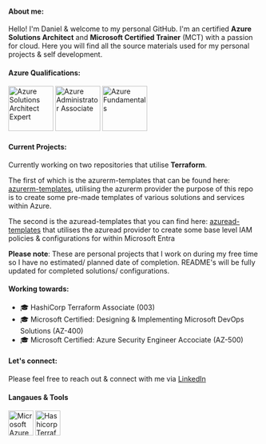 #### About me:
Hello! I'm Daniel & welcome to my personal GitHub. I'm an certified <b>Azure Solutions Architect</b> and <b>Microsoft Certified Trainer</b> (MCT) with a passion for cloud. Here you will find all the source materials used for my personal projects & self development. 
<br>
#### Azure Qualifications:
<a href="https://learn.microsoft.com/api/credentials/share/en-gb/danielpowley92/BC1B6F429BA1F134?sharingId=109AD1BA867B7412"><img src="https://learn.microsoft.com/media/learn/certification/badges/microsoft-certified-expert-badge.svg?branch=main" alt="Azure Solutions Architect Expert" width="90" height="90"></a>
<a href="https://learn.microsoft.com/api/credentials/share/en-gb/danielpowley92/4586F9FC740509FA?sharingId=109AD1BA867B7412"><img src="https://learn.microsoft.com/media/learn/certification/badges/microsoft-certified-associate-badge.svg?branch=main" alt="Azure Administrator Associate" width="90" height="90"></a>
<a href="https://learn.microsoft.com/api/credentials/share/en-gb/danielpowley92/C97D2E529F5AB715?sharingId=109AD1BA867B7412"><img src="https://learn.microsoft.com/media/learn/certification/badges/microsoft-certified-fundamentals-badge.svg?branch=main" alt="Azure Fundamentals" width="90" height="90"></a>
<br>
#### Current Projects: 
Currently working on two repositories that utilise <b>Terraform</b>. 

The first of which is the azurerm-templates that can be found here: <a href="https://github.com/danzure/azurerm-templates">azurerm-templates</a>, utilising the azurerm provider the purpose of this repo is to create some pre-made templates of various solutions and services within Azure. 

The second is the azuread-templates that you can find here: <a href="https://github.com/danzure/azuread-templates">azuread-templates</a> that utilises the azuread provider to create some base level IAM policies & configurations for within Microsoft Entra

<b>Please note</b>: These are personal projects that I work on during my free time so I have no estimated/ planned date of completion. README's will be fully updated for completed solutions/ configurations. 

#### Working towards:
- 🎓 HashiCorp Terraform Associate (003) 
- 🎓 Microsoft Certified: Designing & Implementing Microsoft DevOps Solutions (AZ-400)
- 🎓 Microsoft Certified: Azure Security Engineer Accociate (AZ-500)

#### Let's connect:
Please feel free to reach out & connect with me via [LinkedIn](https://www.linkedin.com/in/danielpowley92/)

#### Langaues & Tools 
<a href="https://azure.microsoft.com/"><img src="https://upload.wikimedia.org/wikipedia/commons/thumb/f/fa/Microsoft_Azure.svg/1200px-Microsoft_Azure.svg.png" alt="Microsoft Azure" width="50" height="50"></a> 
<a href="https://developer.hashicorp.com/terraform"><img src="https://static-00.iconduck.com/assets.00/terraform-icon-452x512-ildgg5fd.png" alt="Hashicorp Terraform" width="50" height="50"></a>

<!--
**danzure/danzure** is a ✨ _special_ ✨ repository because its `README.md` (this file) appears on your GitHub profile.

Here are some ideas to get you started:

- 🔭 I’m currently working on ...
- 🌱 I’m currently learning ...
- 👯 I’m looking to collaborate on ...☁️
- 🤔 I’m looking for help with ...
- 💬 Ask me about ...
- 📫 How to reach me: ...
- 😄 Pronouns: ...
- ⚡ Fun fact: ...
-->
